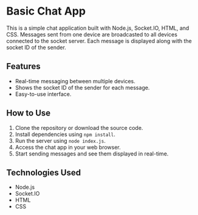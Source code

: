 # Basic Chat App

This is a simple chat application built with Node.js, Socket.IO, HTML, and CSS. Messages sent from one device are broadcasted to all devices connected to the socket server. Each message is displayed along with the socket ID of the sender.

## Features

- Real-time messaging between multiple devices.
- Shows the socket ID of the sender for each message.
- Easy-to-use interface.

## How to Use

1. Clone the repository or download the source code.
2. Install dependencies using `npm install`.
3. Run the server using `node index.js`.
4. Access the chat app in your web browser.
5. Start sending messages and see them displayed in real-time.

## Technologies Used

- Node.js
- Socket.IO
- HTML
- CSS
